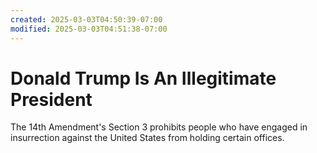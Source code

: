 ```yaml
---
created: 2025-03-03T04:50:39-07:00
modified: 2025-03-03T04:51:38-07:00
---
```


# Donald Trump Is An Illegitimate President

The 14th Amendment's Section 3 prohibits people who have engaged in insurrection against the United States from holding certain offices.
